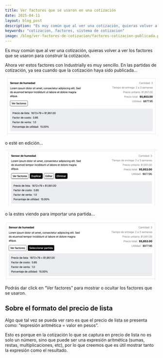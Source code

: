 ```yaml
---
title: Ver factores que se usaron en una cotización
date: 2025-04-11
layout: blog_post
description: "Es muy común que al ver una cotización, quieras volver a ver los factores que se usaron para construir la cotización. Ahora ver estos factores con Industrially es muy sencillo."
keywords: "cotizacion, factores, sistema de cotizacion"
image: /blog/ver-factores-de-cotizacion/factores-cotizacion-publicada.png
---
```


Es muy común que al ver una cotización, quieras volver a ver los factores que se usaron para construir la cotización.

Ahora ver estos factores con Industrially es muy sencillo. En las partidas de cotización, ya sea cuando que la cotización haya sido publicada…

![factores-cotizacion-publicada](ver-factores-de-cotizacion/factores-cotizacion-publicada.png)

o esté en edición…

![factores-cotizacion-edicion](ver-factores-de-cotizacion/factores-cotizacion-edicion.png)

o la estes viendo para importar una partida…

![factores-importar-partida](ver-factores-de-cotizacion/factores-importar-partida.png)

Podrás dar click en “Ver factores” para mostrar o ocultar los factores que se usaron.

## Sobre el formato del precio de lista

Algo que tal vez se pueda ver raro es que el precio de lista se presenta como: “expresión aritmética = valor en pesos”.

Esto es porque en la cotización lo que se captura en precio de lista no es solo un número, sino que puede ser una expresión aritmética (sumas, restas, multiplicaciones, etc), por lo que creemos que es útil mostrar tanto la expresión como el resultado.